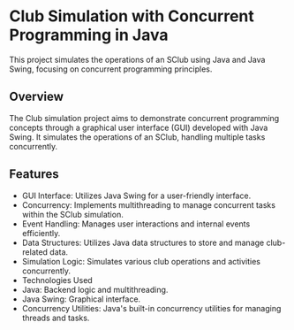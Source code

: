 # Club Simulation with Concurrent Programming in Java
This project simulates the operations of an SClub using Java and Java Swing, focusing on concurrent programming principles.

## Overview
The Club simulation project aims to demonstrate concurrent programming concepts through a graphical user interface (GUI) developed with Java Swing. It simulates the operations of an SClub, handling multiple tasks concurrently.

## Features
- GUI Interface: Utilizes Java Swing for a user-friendly interface.
- Concurrency: Implements multithreading to manage concurrent tasks within the SClub simulation.
- Event Handling: Manages user interactions and internal events efficiently.
- Data Structures: Utilizes Java data structures to store and manage club-related data.
- Simulation Logic: Simulates various club operations and activities concurrently.
- Technologies Used
- Java: Backend logic and multithreading.
- Java Swing: Graphical interface.
- Concurrency Utilities: Java's built-in concurrency utilities for managing threads and tasks.
